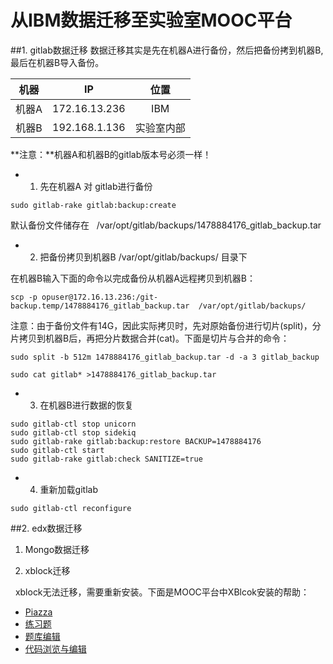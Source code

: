# 从IBM数据迁移至实验室MOOC平台
##1. gitlab数据迁移
数据迁移其实是先在机器A进行备份，然后把备份拷到机器B, 最后在机器B导入备份。

| 机器 | IP | 位置 |
| :-------: | :-------: | :-----:|
|机器A|172.16.13.236|IBM |
|机器B|192.168.1.136|实验室内部|
**注意：**机器A和机器B的gitlab版本号必须一样！

+ 1. 先在机器A 对 gitlab进行备份
```
sudo gitlab-rake gitlab:backup:create
```
   默认备份文件储存在   /var/opt/gitlab/backups/1478884176_gitlab_backup.tar 

+ 2. 把备份拷贝到机器B  /var/opt/gitlab/backups/ 目录下

在机器B输入下面的命令以完成备份从机器A远程拷贝到机器B：
```
scp -p opuser@172.16.13.236:/git-backup.temp/1478884176_gitlab_backup.tar  /var/opt/gitlab/backups/  
```
注意：由于备份文件有14G，因此实际拷贝时，先对原始备份进行切片(split)，分片拷贝到机器B后，再把分片数据合并(cat)。下面是切片与合并的命令：
```
sudo split -b 512m 1478884176_gitlab_backup.tar -d -a 3 gitlab_backup
```
```
sudo cat gitlab* >1478884176_gitlab_backup.tar  
```
+ 3. 在机器B进行数据的恢复

```
sudo gitlab-ctl stop unicorn
sudo gitlab-ctl stop sidekiq
sudo gitlab-rake gitlab:backup:restore BACKUP=1478884176   
sudo gitlab-ctl start
sudo gitlab-rake gitlab:check SANITIZE=true
```

+ 4. 重新加载gitlab

```
sudo gitlab-ctl reconfigure
```

##2. edx数据迁移

1. Mongo数据迁移

2. xblock迁移

   xblock无法迁移，需要重新安装。下面是MOOC平台中XBlcok安装的帮助：
   
 * [Piazza](https://github.com/jennyzhang8800/mooc-PiazzaXBlock)
  
 * [练习题](https://github.com/jennyzhang8800/mooc-Quizzes2XBlock)
 * [题库编辑](https://github.com/jennyzhang8800/mooc-ExerciseMdf)
 * [代码浏览与编辑](https://github.com/xyongcn/online_experiment_platform/tree/master/XBlock)
    
